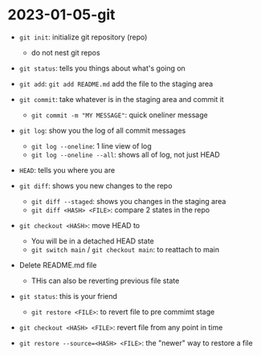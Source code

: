 # 2023-01-05-git

- `git init`: initialize git repository (repo)
	- do not nest git repos
- `git status`: tells you things about what's going on

- `git add`: `git add README.md` add the file to the staging area
- `git commit`: take whatever is in the staging area and commit it
	- `git commit -m "MY MESSAGE"`: quick oneliner message

- `git log`: show you the log of all commit messages
	- `git log --oneline`: 1 line view of log
	- `git log --oneline --all`: shows all of log, not just HEAD

- `HEAD`: tells you where you are

- `git diff`: shows you new changes to the repo
	- `git diff --staged`: shows you changes in the staging area
	- `git diff <HASH> <FILE>`: compare 2 states in the repo

- `git checkout <HASH>`: move HEAD to <HASH>
	- You will be in a detached HEAD state
	- `git switch main` / `git checkout main`: to reattach to main

- Delete README.md file
	- THis can also be reverting previous file state
- `git status`: this is your friend
	- `git restore <FILE>`: to revert file to pre commimt stage
- `git checkout <HASH> <FILE>`: revert file from any point in time
- `git restore --source=<HASH> <FILE>`: the "newer" way to restore a file
